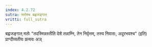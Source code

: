 ```yaml
---
index: 4.2.72
sutra: मतोश्च बह्वजङ्गात्‌
vritti: full_sutra
---
```


बह्वजङ्गात् मतोः "तदस्मिन्नस्तीति देशे तन्नाम्नि, तेन निर्वृत्तम्, तस्य निवासः, अदूरभवश्च" (इति) प्राग्दीव्यतीयः प्रत्ययः अञ्